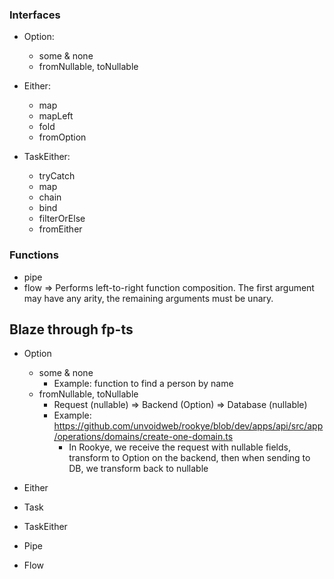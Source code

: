 ### Interfaces

- Option:
  - some & none
  - fromNullable, toNullable
  
- Either:
  - map
  - mapLeft
  - fold 
  - fromOption
  
- TaskEither:
  - tryCatch
  - map
  - chain
  - bind
  - filterOrElse
  - fromEither
  
### Functions

- pipe
- flow => Performs left-to-right function composition. The first argument may have any arity, the remaining arguments must be unary.

## Blaze through fp-ts

- Option
  - some & none
  	- Example: function to find a person by name
  - fromNullable, toNullable
  	- Request (nullable) => Backend (Option) => Database (nullable)
  	- Example: https://github.com/unvoidweb/rookye/blob/dev/apps/api/src/app/operations/domains/create-one-domain.ts
  	  - In Rookye, we receive the request with nullable fields, transform to Option on the backend, then when 
  	  sending to DB, we transform back to nullable

- Either

- Task

- TaskEither

- Pipe

- Flow

